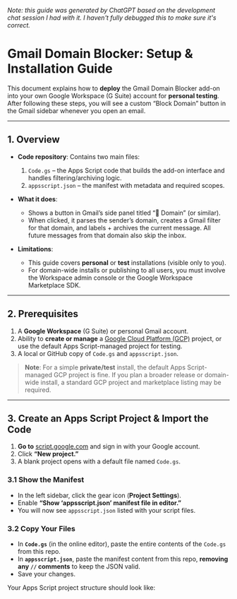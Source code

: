 _Note: this guide was generated by ChatGPT based on the development chat session I had with it. I haven't fully debugged this to make sure it's correct._

# Gmail Domain Blocker: Setup & Installation Guide

This document explains how to **deploy** the Gmail Domain Blocker add-on into your own Google Workspace (G Suite) account for **personal testing**. After following these steps, you will see a custom “Block Domain” button in the Gmail sidebar whenever you open an email.

---

## 1. Overview

- **Code repository**: Contains two main files:
  1. `Code.gs` – the Apps Script code that builds the add-on interface and handles filtering/archiving logic.
  2. `appsscript.json` – the manifest with metadata and required scopes.

- **What it does**:
  - Shows a button in Gmail’s side panel titled “🚫 Domain” (or similar).
  - When clicked, it parses the sender’s domain, creates a Gmail filter for that domain, and labels + archives the current message. All future messages from that domain also skip the inbox.

- **Limitations**:
  - This guide covers **personal** or **test** installations (visible only to you).
  - For domain-wide installs or publishing to all users, you must involve the Workspace admin console or the Google Workspace Marketplace SDK.

---

## 2. Prerequisites

1. A **Google Workspace** (G Suite) or personal Gmail account.
2. Ability to **create or manage** a [Google Cloud Platform (GCP)](https://console.cloud.google.com/) project, or use the default Apps Script-managed project for testing.
3. A local or GitHub copy of `Code.gs` and `appsscript.json`.

> **Note**: For a simple **private/test** install, the default Apps Script-managed GCP project is fine. If you plan a broader release or domain-wide install, a standard GCP project and marketplace listing may be required.

---

## 3. Create an Apps Script Project & Import the Code

1. **Go to** [script.google.com](https://script.google.com/) and sign in with your Google account.
2. Click **“New project.”**  
3. A blank project opens with a default file named `Code.gs`.

### 3.1 Show the Manifest

- In the left sidebar, click the gear icon (**Project Settings**).
- Enable **“Show ‘appsscript.json’ manifest file in editor.”**  
- You will now see `appsscript.json` listed with your script files.

### 3.2 Copy Your Files

- In **`Code.gs`** (in the online editor), paste the entire contents of the `Code.gs` from this repo.
- In **`appsscript.json`**, paste the manifest content from this repo, **removing any `//` comments** to keep the JSON valid.
- Save your changes.

Your Apps Script project structure should look like:
